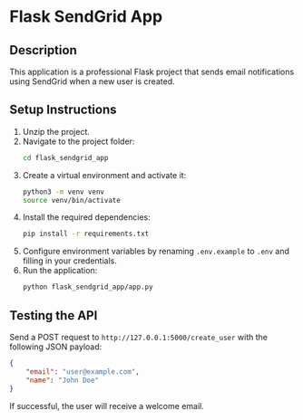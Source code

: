 # Flask SendGrid App

## Description
This application is a professional Flask project that sends email notifications using SendGrid when a new user is created.

## Setup Instructions

1. Unzip the project.
2. Navigate to the project folder:
    ```bash
    cd flask_sendgrid_app
    ```
3. Create a virtual environment and activate it:
    ```bash
    python3 -m venv venv
    source venv/bin/activate
    ```
4. Install the required dependencies:
    ```bash
    pip install -r requirements.txt
    ```
5. Configure environment variables by renaming `.env.example` to `.env` and filling in your credentials.
6. Run the application:
    ```bash
    python flask_sendgrid_app/app.py
    ```

## Testing the API

Send a POST request to `http://127.0.0.1:5000/create_user` with the following JSON payload:

```json
{
    "email": "user@example.com",
    "name": "John Doe"
}
```

If successful, the user will receive a welcome email.

